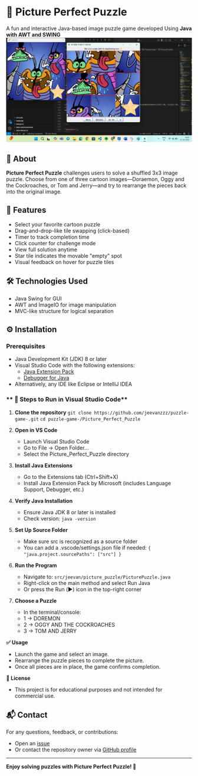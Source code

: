 # 🧩 Picture Perfect Puzzle
A fun and interactive Java-based image puzzle game developed Using **Java with AWT and SWING**
![image alt](https://github.com/jeevanzzz/puzzle-game-/blob/268825562b106b69e1c1d3eb59f87e3177022ca2/Screenshot%202025-03-21%20104555.png)

## 📸 About
**Picture Perfect Puzzle** challenges users to solve a shuffled 3x3 image puzzle. Choose from one of three cartoon images—Doraemon, Oggy and the Cockroaches, or Tom and Jerry—and try to rearrange the pieces back into the original image.

## 🧠 Features
- Select your favorite cartoon puzzle
- Drag-and-drop-like tile swapping (click-based)
- Timer to track completion time
- Click counter for challenge mode
- View full solution anytime
- Star tile indicates the movable "empty" spot
- Visual feedback on hover for puzzle tiles

## 🛠️ Technologies Used
- Java Swing for GUI
- AWT and ImageIO for image manipulation
- MVC-like structure for logical separation

## ⚙️ Installation
### **Prerequisites**
- Java Development Kit (JDK) 8 or later  
- Visual Studio Code with the following extensions:
  - [Java Extension Pack](https://marketplace.visualstudio.com/items?itemName=vscjava.vscode-java-pack)
  - [Debugger for Java](https://marketplace.visualstudio.com/items?itemName=vscjava.vscode-java-debug)
- Alternatively, any IDE like Eclipse or IntelliJ IDEA

  
### ** 🚀 Steps to Run in Visual Studio Code**
1. **Clone the repository**
`git clone https://github.com/jeevanzzz/puzzle-game-.git`
`cd puzzle-game-/Picture_Perfect_Puzzle`

2. **Open in VS Code**
   - Launch Visual Studio Code
   - Go to File → Open Folder...
   - Select the Picture_Perfect_Puzzle directory
     
3. **Install Java Extensions**
   - Go to the Extensions tab (Ctrl+Shift+X)
   - Install Java Extension Pack by Microsoft (includes Language Support, Debugger, etc.)

4. **Verify Java Installation**
   - Ensure Java JDK 8 or later is installed
   - Check version:
     `java -version`
     
5. **Set Up Source Folder**
   - Make sure src is recognized as a source folder
   - You can add a .vscode/settings.json file if needed:
     `{
        "java.project.sourcePaths": ["src"]
      }`
     
6. **Run the Program**
   - Navigate to: `src/jeevan/picture_puzzle/PicturePuzzle.java`
   - Right-click on the main method and select Run Java
   - Or press the Run (▶️) icon in the top-right corner
     
7. **Choose a Puzzle**
   - In the terminal/console:
   - 1 → DOREMON
   - 2 → OGGY AND THE COCKROACHES
   - 3 → TOM AND JERRY

**✅ Usage**
- Launch the game and select an image.
- Rearrange the puzzle pieces to complete the picture.
- Once all pieces are in place, the game confirms completion.

**📃 License**
- This project is for educational purposes and not intended for commercial use.

## 📬 Contact
For any questions, feedback, or contributions:
- Open an [issue](https://github.com/jeevanzzz/puzzle-game-/issues)
- Or contact the repository owner via [GitHub profile](https://github.com/jeevanzzz)
---

**Enjoy solving puzzles with Picture Perfect Puzzle! 🧩**
